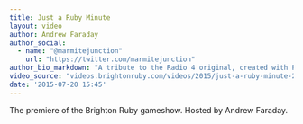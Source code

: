 ```yaml
---
title: Just a Ruby Minute
layout: video
author: Andrew Faraday
author_social:
  - name: "@marmitejunction"
    url: "https://twitter.com/marmitejunction"
author_bio_markdown: "A tribute to the Radio 4 original, created with Playstation controllers and noises from the radio."
video_source: "videos.brightonruby.com/videos/2015/just-a-ruby-minute-2015.mp4"
date: '2015-07-20 15:45'
---
```


The premiere of the Brighton Ruby gameshow. Hosted by Andrew Faraday.
